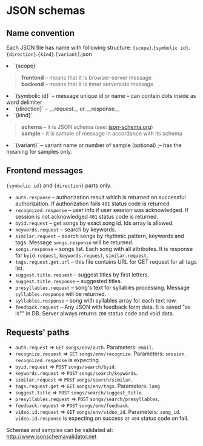 # JSON schemas
## Name convention
Each JSON file has name with following structure:
    `{scope}`.`{symbolic id}`.`{direction}`.`{kind}`.`[variant]`.json
<li>`{scope}`
  
  > __frontend__ &ndash; means that it is browser-server message  
  > __backend__ &ndash; means that it is inner serverside message
  
<li>`{symbolic id}` &ndash; message unique id or name&nbsp;&ndash; can contain dots inside as word delimiter
<li>`{direction}` &ndash; __request__ or __response__
<li>`{kind}`
  
  > __schema__ &ndash; it is JSON schema (see: [json-schema.org](http://json-schema.org))  
  > __sample__ &ndash; it is sample of message in accordance with its schema
  
<li>`{variant}` &ndash; variant name or number of sample (optional) ;&ndash; has the meaning for samples only.

## Frontend messages
`{symbolic id}` and `{direction}` parts only.
- `auth.response`  &ndash; authorization result which is returned on successful authorization. If authorization fails `401` status code is returned.
- `recognized.response`  &ndash; user info if user session was acknowledged. If session is not acknowledged `401` status code is returned.
- `byid.request` &ndash; get songs by exact song id. Ids array is allowed.
- `keywords.request` &ndash; search by keywords.
- `similar.request` &ndash; search songs by rhythmic pattern, keywords and tags. Message `songs.response` will be returned.
- `songs.response` &ndash; songs list. Each song with all attributes.
It is response for `byid.request`, `keywords.request`, `similar.request`.
- `tags.request.get.url` &ndash; this file contains URL for GET request for all tags list.
- `suggest.title.request` &ndash; suggest titles by first letters.
- `suggest.title.response` &ndash; suggested titles.
- `presyllables.request` &ndash; song's text for syllables processing. Message `syllables.response` will be returned.
- `syllables.response` &ndash; song with syllables array for each text row.
- `feedback.request` &ndash; Any JSON with feedback form data. It is saved "as is"" in DB. Server always returns `200` status code and void data.

## Requests' paths
- `auth.request` &rArr; `GET` `songs/env/auth`. Parameters: `email`.
- `recognize.request` &rArr; `GET` `songs/env/recognize`. Parameters: `session`. `recognized.response` is expecting.
- `byid.request` &rArr; `POST` `songs/search/byid`.
- `keywords.request` &rArr; `POST` `songs/search/keywords`.
- `similar.request` &rArr; `POST` `songs/search/similar`.
- `tags.request.get` &rArr; `GET` `songs/env/tags`. Parameters: `lang`
- `suggest.title` &rArr; `POST` `songs/search/suggest_title`.
- `presyllables.request` &rArr; `POST` `songs/search/presyllables`.
- `feedback.request` &rArr; `POST` `songs/env/feedback`.
- `video.id.request` &rArr; `GET` `songs/env/video_id`. Parameters: `song_id`. `video.id.response` is expecting on success or `404` status code on fail.

Schemas and samples can be validated at: http://www.jsonschemavalidator.net
